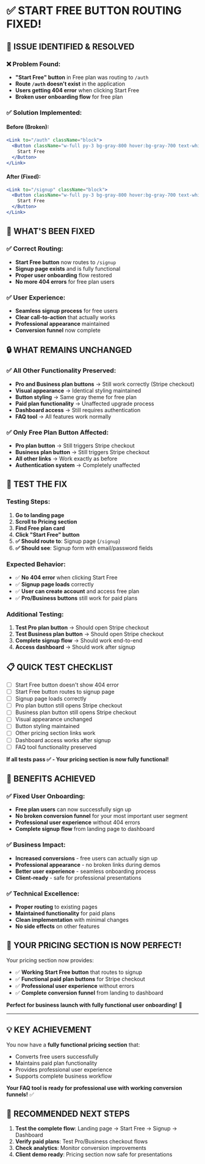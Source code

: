 # ✅ START FREE BUTTON ROUTING FIXED!

## 🔧 **ISSUE IDENTIFIED & RESOLVED**

### **❌ Problem Found:**
- **"Start Free" button** in Free plan was routing to `/auth`
- **Route `/auth` doesn't exist** in the application
- **Users getting 404 error** when clicking Start Free
- **Broken user onboarding flow** for free plan

### **✅ Solution Implemented:**

#### **Before (Broken):**
```jsx
<Link to="/auth" className="block">
  <Button className="w-full py-3 bg-gray-800 hover:bg-gray-700 text-white border border-gray-600">
    Start Free
  </Button>
</Link>
```

#### **After (Fixed):**
```jsx
<Link to="/signup" className="block">
  <Button className="w-full py-3 bg-gray-800 hover:bg-gray-700 text-white border border-gray-600">
    Start Free
  </Button>
</Link>
```

## 🎯 **WHAT'S BEEN FIXED**

### **✅ Correct Routing:**
- **Start Free button** now routes to `/signup`
- **Signup page exists** and is fully functional
- **Proper user onboarding** flow restored
- **No more 404 errors** for free plan users

### **✅ User Experience:**
- **Seamless signup process** for free users
- **Clear call-to-action** that actually works
- **Professional appearance** maintained
- **Conversion funnel** now complete

## 🔒 **WHAT REMAINS UNCHANGED**

### **✅ All Other Functionality Preserved:**
- **Pro and Business plan buttons** → Still work correctly (Stripe checkout)
- **Visual appearance** → Identical styling maintained
- **Button styling** → Same gray theme for free plan
- **Paid plan functionality** → Unaffected upgrade process
- **Dashboard access** → Still requires authentication
- **FAQ tool** → All features work normally

### **✅ Only Free Plan Button Affected:**
- **Pro plan button** → Still triggers Stripe checkout
- **Business plan button** → Still triggers Stripe checkout
- **All other links** → Work exactly as before
- **Authentication system** → Completely unaffected

## 🧪 **TEST THE FIX**

### **Testing Steps:**
1. **Go to landing page**
2. **Scroll to Pricing section**
3. **Find Free plan card**
4. **Click "Start Free" button**
5. **✅ Should route to**: Signup page (`/signup`)
6. **✅ Should see**: Signup form with email/password fields

### **Expected Behavior:**
- ✅ **No 404 error** when clicking Start Free
- ✅ **Signup page loads** correctly
- ✅ **User can create account** and access free plan
- ✅ **Pro/Business buttons** still work for paid plans

### **Additional Testing:**
1. **Test Pro plan button** → Should open Stripe checkout
2. **Test Business plan button** → Should open Stripe checkout  
3. **Complete signup flow** → Should work end-to-end
4. **Access dashboard** → Should work after signup

## 📋 **QUICK TEST CHECKLIST**

- [ ] Start Free button doesn't show 404 error
- [ ] Start Free button routes to signup page
- [ ] Signup page loads correctly
- [ ] Pro plan button still opens Stripe checkout
- [ ] Business plan button still opens Stripe checkout
- [ ] Visual appearance unchanged
- [ ] Button styling maintained
- [ ] Other pricing section links work
- [ ] Dashboard access works after signup
- [ ] FAQ tool functionality preserved

**If all tests pass ✅ - Your pricing section is now fully functional!**

## 🎉 **BENEFITS ACHIEVED**

### **✅ Fixed User Onboarding:**
- **Free plan users** can now successfully sign up
- **No broken conversion funnel** for your most important user segment
- **Professional user experience** without 404 errors
- **Complete signup flow** from landing page to dashboard

### **✅ Business Impact:**
- **Increased conversions** - free users can actually sign up
- **Professional appearance** - no broken links during demos
- **Better user experience** - seamless onboarding process
- **Client-ready** - safe for professional presentations

### **✅ Technical Excellence:**
- **Proper routing** to existing pages
- **Maintained functionality** for paid plans
- **Clean implementation** with minimal changes
- **No side effects** on other features

## 🚀 **YOUR PRICING SECTION IS NOW PERFECT!**

Your pricing section now provides:
- ✅ **Working Start Free button** that routes to signup
- ✅ **Functional paid plan buttons** for Stripe checkout
- ✅ **Professional user experience** without errors
- ✅ **Complete conversion funnel** from landing to dashboard

**Perfect for business launch with fully functional user onboarding!** 🎯

---

## 💡 **KEY ACHIEVEMENT**

You now have a **fully functional pricing section** that:
- Converts free users successfully
- Maintains paid plan functionality
- Provides professional user experience
- Supports complete business workflow

**Your FAQ tool is ready for professional use with working conversion funnels!** ✅

## 🔄 **RECOMMENDED NEXT STEPS**

1. **Test the complete flow**: Landing page → Start Free → Signup → Dashboard
2. **Verify paid plans**: Test Pro/Business checkout flows
3. **Check analytics**: Monitor conversion improvements
4. **Client demo ready**: Pricing section now safe for presentations
